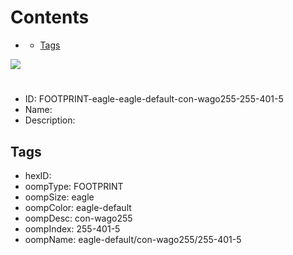 



Contents
========

* [](#)
	* [Tags](#tags)
  
![][im]
# 

- ID: FOOTPRINT-eagle-eagle-default-con-wago255-255-401-5
- Name: 
- Description: 

## Tags

- hexID: 
- oompType: FOOTPRINT
- oompSize: eagle
- oompColor: eagle-default
- oompDesc: con-wago255
- oompIndex: 255-401-5
- oompName: eagle-default/con-wago255/255-401-5



[im]: image.png
